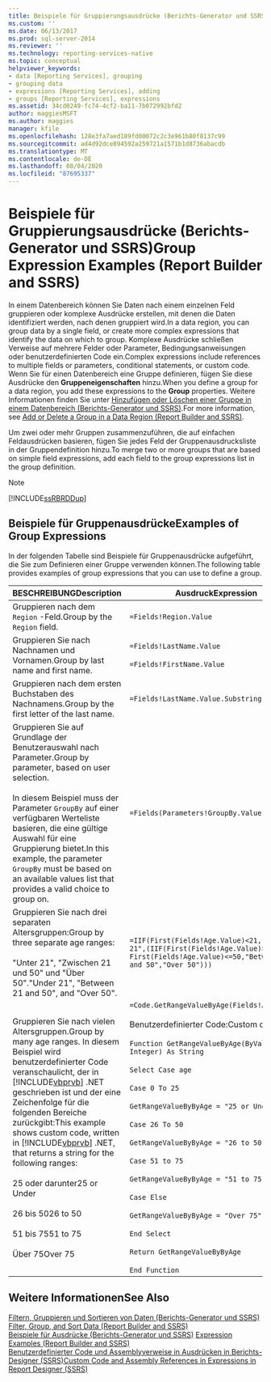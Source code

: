 ```yaml
---
title: Beispiele für Gruppierungsausdrücke (Berichts-Generator und SSRS) | Microsoft-Dokumentation
ms.custom: ''
ms.date: 06/13/2017
ms.prod: sql-server-2014
ms.reviewer: ''
ms.technology: reporting-services-native
ms.topic: conceptual
helpviewer_keywords:
- data [Reporting Services], grouping
- grouping data
- expressions [Reporting Services], adding
- groups [Reporting Services], expressions
ms.assetid: 34cd0249-fc74-4cf2-ba11-7b072992bfd2
author: maggiesMSFT
ms.author: maggies
manager: kfile
ms.openlocfilehash: 128e3fa7aed189fd00072c2c3e961b80f8137c99
ms.sourcegitcommit: ad4d92dce894592a259721a1571b1d8736abacdb
ms.translationtype: MT
ms.contentlocale: de-DE
ms.lasthandoff: 08/04/2020
ms.locfileid: "87695337"
---
```

# <a name="group-expression-examples-report-builder-and-ssrs"></a><span data-ttu-id="da02a-102">Beispiele für Gruppierungsausdrücke (Berichts-Generator und SSRS)</span><span class="sxs-lookup"><span data-stu-id="da02a-102">Group Expression Examples (Report Builder and SSRS)</span></span>
  <span data-ttu-id="da02a-103">In einem Datenbereich können Sie Daten nach einem einzelnen Feld gruppieren oder komplexe Ausdrücke erstellen, mit denen die Daten identifiziert werden, nach denen gruppiert wird.</span><span class="sxs-lookup"><span data-stu-id="da02a-103">In a data region, you can group data by a single field, or create more complex expressions that identify the data on which to group.</span></span> <span data-ttu-id="da02a-104">Komplexe Ausdrücke schließen Verweise auf mehrere Felder oder Parameter, Bedingungsanweisungen oder benutzerdefinierten Code ein.</span><span class="sxs-lookup"><span data-stu-id="da02a-104">Complex expressions include references to multiple fields or parameters, conditional statements, or custom code.</span></span> <span data-ttu-id="da02a-105">Wenn Sie für einen Datenbereich eine Gruppe definieren, fügen Sie diese Ausdrücke den **Gruppeneigenschaften** hinzu.</span><span class="sxs-lookup"><span data-stu-id="da02a-105">When you define a group for a data region, you add these expressions to the **Group** properties.</span></span> <span data-ttu-id="da02a-106">Weitere Informationen finden Sie unter [Hinzufügen oder Löschen einer Gruppe in einem Datenbereich &#40;Berichts-Generator und SSRS&#41;](add-or-delete-a-group-in-a-data-region-report-builder-and-ssrs.md).</span><span class="sxs-lookup"><span data-stu-id="da02a-106">For more information, see [Add or Delete a Group in a Data Region &#40;Report Builder and SSRS&#41;](add-or-delete-a-group-in-a-data-region-report-builder-and-ssrs.md).</span></span>  
  
 <span data-ttu-id="da02a-107">Um zwei oder mehr Gruppen zusammenzuführen, die auf einfachen Feldausdrücken basieren, fügen Sie jedes Feld der Gruppenausdrucksliste in der Gruppendefinition hinzu.</span><span class="sxs-lookup"><span data-stu-id="da02a-107">To merge two or more groups that are based on simple field expressions, add each field to the group expressions list in the group definition.</span></span>  
  
> [!NOTE]  
>  [!INCLUDE[ssRBRDDup](../../includes/ssrbrddup-md.md)]  
  
## <a name="examples-of-group-expressions"></a><span data-ttu-id="da02a-108">Beispiele für Gruppenausdrücke</span><span class="sxs-lookup"><span data-stu-id="da02a-108">Examples of Group Expressions</span></span>  
 <span data-ttu-id="da02a-109">In der folgenden Tabelle sind Beispiele für Gruppenausdrücke aufgeführt, die Sie zum Definieren einer Gruppe verwenden können.</span><span class="sxs-lookup"><span data-stu-id="da02a-109">The following table provides examples of group expressions that you can use to define a group.</span></span>  
  
|<span data-ttu-id="da02a-110">BESCHREIBUNG</span><span class="sxs-lookup"><span data-stu-id="da02a-110">Description</span></span>|<span data-ttu-id="da02a-111">Ausdruck</span><span class="sxs-lookup"><span data-stu-id="da02a-111">Expression</span></span>|  
|-----------------|----------------|  
|<span data-ttu-id="da02a-112">Gruppieren nach dem `Region` -Feld.</span><span class="sxs-lookup"><span data-stu-id="da02a-112">Group by the `Region` field.</span></span>|`=Fields!Region.Value`|  
|<span data-ttu-id="da02a-113">Gruppieren Sie nach Nachnamen und Vornamen.</span><span class="sxs-lookup"><span data-stu-id="da02a-113">Group by last name and first name.</span></span>|`=Fields!LastName.Value`<br /><br /> `=Fields!FirstName.Value`|  
|<span data-ttu-id="da02a-114">Gruppieren nach dem ersten Buchstaben des Nachnamens.</span><span class="sxs-lookup"><span data-stu-id="da02a-114">Group by the first letter of the last name.</span></span>|`=Fields!LastName.Value.Substring(0,1)`|  
|<span data-ttu-id="da02a-115">Gruppieren Sie auf Grundlage der Benutzerauswahl nach Parameter.</span><span class="sxs-lookup"><span data-stu-id="da02a-115">Group by parameter, based on user selection.</span></span><br /><br /> <span data-ttu-id="da02a-116">In diesem Beispiel muss der Parameter `GroupBy` auf einer verfügbaren Werteliste basieren, die eine gültige Auswahl für eine Gruppierung bietet.</span><span class="sxs-lookup"><span data-stu-id="da02a-116">In this example, the parameter `GroupBy` must be based on an available values list that provides a valid choice to group on.</span></span>|`=Fields(Parameters!GroupBy.Value).Value`|  
|<span data-ttu-id="da02a-117">Gruppieren Sie nach drei separaten Altersgruppen:</span><span class="sxs-lookup"><span data-stu-id="da02a-117">Group by three separate age ranges:</span></span><br /><br /> <span data-ttu-id="da02a-118">"Unter 21", "Zwischen 21 und 50" und "Über 50".</span><span class="sxs-lookup"><span data-stu-id="da02a-118">"Under 21", "Between 21 and 50", and "Over 50".</span></span>|`=IIF(First(Fields!Age.Value)<21,"Under 21",(IIF(First(Fields!Age.Value)>=21 AND First(Fields!Age.Value)<=50,"Between 21 and 50","Over 50")))`|  
|<span data-ttu-id="da02a-119">Gruppieren Sie nach vielen Altersgruppen.</span><span class="sxs-lookup"><span data-stu-id="da02a-119">Group by many age ranges.</span></span> <span data-ttu-id="da02a-120">In diesem Beispiel wird benutzerdefinierter Code veranschaulicht, der in [!INCLUDE[vbprvb](../../includes/vbprvb-md.md)] .NET geschrieben ist und der eine Zeichenfolge für die folgenden Bereiche zurückgibt:</span><span class="sxs-lookup"><span data-stu-id="da02a-120">This example shows custom code, written in [!INCLUDE[vbprvb](../../includes/vbprvb-md.md)] .NET, that returns a string for the following ranges:</span></span><br /><br /> <span data-ttu-id="da02a-121">25 oder darunter</span><span class="sxs-lookup"><span data-stu-id="da02a-121">25 or Under</span></span><br /><br /> <span data-ttu-id="da02a-122">26 bis 50</span><span class="sxs-lookup"><span data-stu-id="da02a-122">26 to 50</span></span><br /><br /> <span data-ttu-id="da02a-123">51 bis 75</span><span class="sxs-lookup"><span data-stu-id="da02a-123">51 to 75</span></span><br /><br /> <span data-ttu-id="da02a-124">Über 75</span><span class="sxs-lookup"><span data-stu-id="da02a-124">Over 75</span></span>|`=Code.GetRangeValueByAge(Fields!Age.Value)`<br /><br /> <span data-ttu-id="da02a-125">Benutzerdefinierter Code:</span><span class="sxs-lookup"><span data-stu-id="da02a-125">Custom code:</span></span><br /><br /> `Function GetRangeValueByAge(ByVal age As Integer) As String`<br /><br /> `Select Case age`<br /><br /> `Case 0 To 25`<br /><br /> `GetRangeValueByByAge = "25 or Under"`<br /><br /> `Case 26 To 50`<br /><br /> `GetRangeValueByByAge = "26 to 50"`<br /><br /> `Case 51 to 75`<br /><br /> `GetRangeValueByByAge = "51 to 75"`<br /><br /> `Case Else`<br /><br /> `GetRangeValueByByAge = "Over 75"`<br /><br /> `End Select`<br /><br /> `Return GetRangeValueByByAge`<br /><br /> `End Function`|  
  
## <a name="see-also"></a><span data-ttu-id="da02a-126">Weitere Informationen</span><span class="sxs-lookup"><span data-stu-id="da02a-126">See Also</span></span>  
 <span data-ttu-id="da02a-127">[Filtern, Gruppieren und Sortieren von Daten &#40;Berichts-Generator und SSRS&#41;](filter-group-and-sort-data-report-builder-and-ssrs.md) </span><span class="sxs-lookup"><span data-stu-id="da02a-127">[Filter, Group, and Sort Data &#40;Report Builder and SSRS&#41;](filter-group-and-sort-data-report-builder-and-ssrs.md) </span></span>  
 <span data-ttu-id="da02a-128">[Beispiele für Ausdrücke &#40;Berichts-Generator und SSRS&#41;](expression-examples-report-builder-and-ssrs.md) </span><span class="sxs-lookup"><span data-stu-id="da02a-128">[Expression Examples &#40;Report Builder and SSRS&#41;](expression-examples-report-builder-and-ssrs.md) </span></span>  
 [<span data-ttu-id="da02a-129">Benutzerdefinierter Code und Assemblyverweise in Ausdrücken in Berichts-Designer &#40;SSRS&#41;</span><span class="sxs-lookup"><span data-stu-id="da02a-129">Custom Code and Assembly References in Expressions in Report Designer &#40;SSRS&#41;</span></span>](custom-code-and-assembly-references-in-expressions-in-report-designer-ssrs.md)  
  
  
